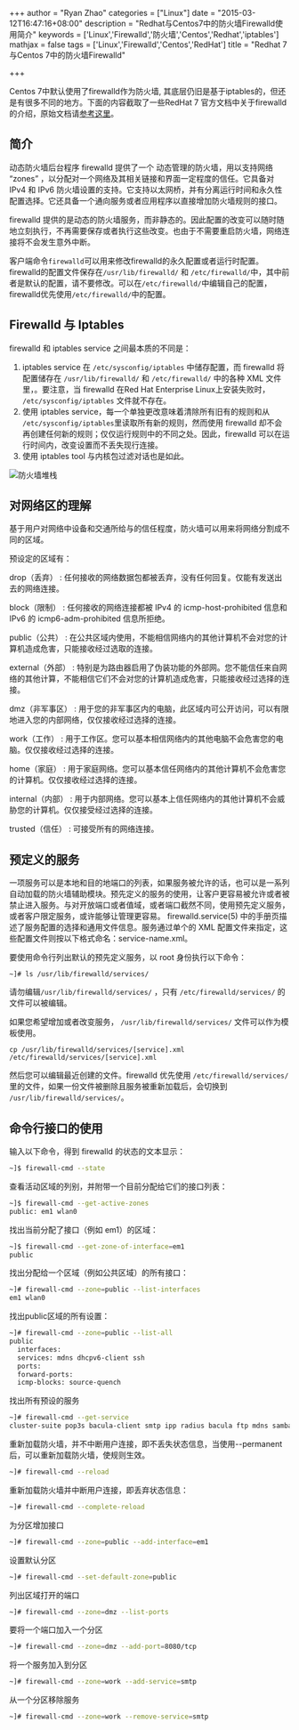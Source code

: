 +++
author = "Ryan Zhao"
categories = ["Linux"]
date = "2015-03-12T16:47:16+08:00"
description = "Redhat与Centos7中的防火墙Firewalld使用简介"
keywords = ['Linux','Firewalld','防火墙','Centos','Redhat','iptables']
mathjax = false
tags = ['Linux','Firewalld','Centos','RedHat']
title = "Redhat 7与Centos 7中的防火墙Firewalld"

+++

Centos 7中默认使用了firewalld作为防火墙, 其底层仍旧是基于iptables的，但还是有很多不同的地方。下面的内容截取了一些RedHat 7 官方文档中关于firewalld的介绍，原始文档请[参考这里](https://access.redhat.com/documentation/zh-CN/Red_Hat_Enterprise_Linux/7/html/Security_Guide/sec-Using_Firewalls.html)。

## 简介

动态防火墙后台程序 firewalld 提供了一个 动态管理的防火墙，用以支持网络 “zones” ，以分配对一个网络及其相关链接和界面一定程度的信任。它具备对 IPv4 和 IPv6 防火墙设置的支持。它支持以太网桥，并有分离运行时间和永久性配置选择。它还具备一个通向服务或者应用程序以直接增加防火墙规则的接口。

firewalld 提供的是动态的防火墙服务，而非静态的。因此配置的改变可以随时随地立刻执行，不再需要保存或者执行这些改变。也由于不需要重启防火墙，网络连接将不会发生意外中断。

<!--more-->

客户端命令```firewalld```可以用来修改firewalld的永久配置或者运行时配置。firewalld的配置文件保存在```/usr/lib/firewalld/``` 和 ```/etc/firewalld/```中，其中前者是默认的配置，请不要修改。可以在```/etc/firewalld/```中编辑自己的配置，firewalld优先使用```/etc/firewalld/```中的配置。

## Firewalld 与 Iptables

firewalld 和 iptables service 之间最本质的不同是：

1. iptables service 在 ```/etc/sysconfig/iptables``` 中储存配置，而 firewalld 将配置储存在 ```/usr/lib/firewalld/``` 和 ```/etc/firewalld/``` 中的各种 XML 文件里，。要注意，当 firewalld 在Red Hat Enterprise Linux上安装失败时， ```/etc/sysconfig/iptables``` 文件就不存在。
2. 使用 iptables service，每一个单独更改意味着清除所有旧有的规则和从 ```/etc/sysconfig/iptables```里读取所有新的规则，然而使用 firewalld 却不会再创建任何新的规则；仅仅运行规则中的不同之处。因此，firewalld 可以在运行时间内，改变设置而不丢失现行连接。
3. 使用 iptables tool 与内核包过滤对话也是如此。

![防火墙堆栈](https://access.redhat.com/documentation/zh-CN/Red_Hat_Enterprise_Linux/7/html/Security_Guide/images/firewall_stack.png)

## 对网络区的理解
基于用户对网络中设备和交通所给与的信任程度，防火墙可以用来将网络分割成不同的区域。

预设定的区域有：

drop（丢弃）
: 任何接收的网络数据包都被丢弃，没有任何回复。仅能有发送出去的网络连接。

block（限制）
: 任何接收的网络连接都被 IPv4 的 icmp-host-prohibited 信息和 IPv6 的 icmp6-adm-prohibited 信息所拒绝。

public（公共）
: 在公共区域内使用，不能相信网络内的其他计算机不会对您的计算机造成危害，只能接收经过选取的连接。

external（外部）
: 特别是为路由器启用了伪装功能的外部网。您不能信任来自网络的其他计算，不能相信它们不会对您的计算机造成危害，只能接收经过选择的连接。

dmz（非军事区）
: 用于您的非军事区内的电脑，此区域内可公开访问，可以有限地进入您的内部网络，仅仅接收经过选择的连接。

work（工作）
: 用于工作区。您可以基本相信网络内的其他电脑不会危害您的电脑。仅仅接收经过选择的连接。

home（家庭）
: 用于家庭网络。您可以基本信任网络内的其他计算机不会危害您的计算机。仅仅接收经过选择的连接。

internal（内部）
: 用于内部网络。您可以基本上信任网络内的其他计算机不会威胁您的计算机。仅仅接受经过选择的连接。

trusted（信任）
: 可接受所有的网络连接。

## 预定义的服务

一项服务可以是本地和目的地端口的列表，如果服务被允许的话，也可以是一系列自动加载的防火墙辅助模块。预先定义的服务的使用，让客户更容易被允许或者被禁止进入服务。与对开放端口或者值域，或者端口截然不同，使用预先定义服务，或者客户限定服务，或许能够让管理更容易。 firewalld.service(5) 中的手册页描述了服务配置的选择和通用文件信息。服务通过单个的 XML 配置文件来指定，这些配置文件则按以下格式命名：service-name.xml。

要使用命令行列出默认的预先定义服务，以 root 身份执行以下命令：

```
~]# ls /usr/lib/firewalld/services/
```
请勿编辑```/usr/lib/firewalld/services/``` ，只有 ```/etc/firewalld/services/``` 的文件可以被编辑。

如果您希望增加或者改变服务， ```/usr/lib/firewalld/services/``` 文件可以作为模板使用。
```
cp /usr/lib/firewalld/services/[service].xml /etc/firewalld/services/[service].xml
```
然后您可以编辑最近创建的文件。firewalld 优先使用 ```/etc/firewalld/services/``` 里的文件，如果一份文件被删除且服务被重新加载后，会切换到 ```/usr/lib/firewalld/services/```。

## 命令行接口的使用

输入以下命令，得到 firewalld 的状态的文本显示：

```bash
~]$ firewall-cmd --state
```
查看活动区域的列别，并附带一个目前分配给它们的接口列表：

```bash
~]$ firewall-cmd --get-active-zones
public: em1 wlan0
```

找出当前分配了接口（例如 em1）的区域：

```bash
~]$ firewall-cmd --get-zone-of-interface=em1
public
```

找出分配给一个区域（例如公共区域）的所有接口：

```bash
~]# firewall-cmd --zone=public --list-interfaces
em1 wlan0
```

找出public区域的所有设置：

```bash
~]# firewall-cmd --zone=public --list-all
public
  interfaces: 
  services: mdns dhcpv6-client ssh
  ports: 
  forward-ports: 
  icmp-blocks: source-quench
```

找出所有预设的服务

```bash
~]# firewall-cmd --get-service
cluster-suite pop3s bacula-client smtp ipp radius bacula ftp mdns samba dhcpv6-client dns openvpn imaps samba-client http https ntp vnc-server telnet libvirt ssh ipsec ipp-client amanda-client tftp-client nfs tftp libvirt-tls
```

重新加载防火墙，并不中断用户连接，即不丢失状态信息，当使用--permanent后，可以重新加载防火墙，使规则生效。

```bash
~]# firewall-cmd --reload
```


重新加载防火墙并中断用户连接，即丢弃状态信息：

```bash
~]# firewall-cmd --complete-reload
```

为分区增加接口

```bash
~]# firewall-cmd --zone=public --add-interface=em1
```

设置默认分区

```bash
~]# firewall-cmd --set-default-zone=public
```

列出区域打开的端口

```bash
~]# firewall-cmd --zone=dmz --list-ports
```

要将一个端口加入一个分区

```bash
~]# firewall-cmd --zone=dmz --add-port=8080/tcp
```

将一个服务加入到分区

```bash
~]# firewall-cmd --zone=work --add-service=smtp
```

从一个分区移除服务

```bash
~]# firewall-cmd --zone=work --remove-service=smtp
```

